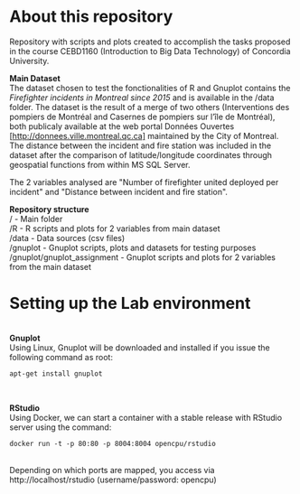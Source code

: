 # About this repository

Repository with scripts and plots created to accomplish the tasks proposed in the course CEBD1160 (Introduction to Big Data Technology)  of Concordia University.

<b>Main Dataset</b><BR>
The dataset chosen to test the fonctionalities of R and Gnuplot contains the <i>Firefighter incidents in Montreal since 2015</i> and is available in the /data folder. The dataset is the result of a merge of two others (Interventions des pompiers de Montréal and Casernes de pompiers sur l’île de Montréal), both publicaly available at the web portal Données Ouvertes [http://donnees.ville.montreal.qc.ca] maintained by the City of Montreal. The distance between the incident and fire station was included in the dataset after the comparison of latitude/longitude coordinates through geospatial functions from within MS SQL Server.
   
The 2 variables analysed are "Number of firefighter united deployed per incident" and "Distance between incident and fire station".

<b>Repository structure</b><BR>
/          - Main folder<BR>
/R        - R scripts and plots for 2 variables from main dataset <BR>
/data     - Data sources (csv files)<BR>
/gnuplot  - Gnuplot scripts, plots and datasets for testing purposes<BR>
/gnuplot/gnuplot_assignment  - Gnuplot scripts and plots for 2 variables from the main dataset

<h1>Setting up the Lab environment</h1><BR>
<b>Gnuplot</b><BR>
Using Linux, Gnuplot will be downloaded and installed if you issue the following command as root:
  
  ```
apt-get install gnuplot
  ```
<BR>
  
<b>RStudio</b><BR>
Using Docker, we can start a container with a stable release with RStudio server using the command:
```
docker run -t -p 80:80 -p 8004:8004 opencpu/rstudio
```
<BR>
 Depending on which ports are mapped, you access via http://localhost/rstudio (username/password: opencpu)


  
  
